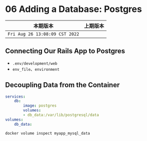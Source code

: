 # 06 Adding a Database: Postgres

|本期版本|上期版本
|:---:|:---:
`Fri Aug 26 13:08:09 CST 2022` |


## Connecting Our Rails App to Postgres

* `.env/development/web`
* `env_file`、`environment`


## Decoupling Data from the Container

```yaml
services:
	db:
		image: postgres
		volumes:
		- db_data:/var/lib/postgresql/data
volumes:
	db_data:
```

```bash
docker volume inspect myapp_mysql_data
```
